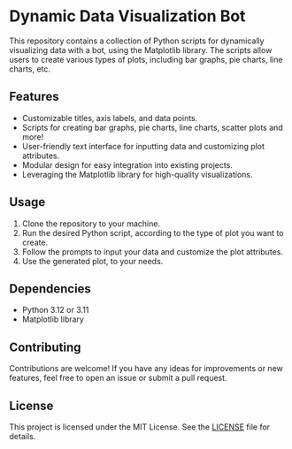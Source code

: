 # Dynamic Data Visualization Bot

This repository contains a collection of Python scripts for dynamically visualizing data with a bot, using the Matplotlib library. The scripts allow users to create various types of plots, including bar graphs, pie charts, line charts, etc.

## Features

- Customizable titles, axis labels, and data points.
- Scripts for creating bar graphs, pie charts, line charts, scatter plots and more!
- User-friendly text interface for inputting data and customizing plot attributes.
- Modular design for easy integration into existing projects.
- Leveraging the Matplotlib library for high-quality visualizations.

## Usage

1. Clone the repository to your machine.
2. Run the desired Python script, according to the type of plot you want to create.
3. Follow the prompts to input your data and customize the plot attributes.
4. Use the generated plot, to your needs.

## Dependencies

- Python 3.12 or 3.11
- Matplotlib library

## Contributing

Contributions are welcome! If you have any ideas for improvements or new features, feel free to open an issue or submit a pull request.

## License

This project is licensed under the MIT License. See the [LICENSE](LICENSE) file for details.
